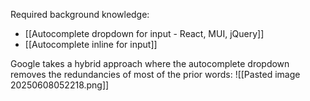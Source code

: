 Required background knowledge:
- [[Autocomplete dropdown for input - React, MUI, jQuery]]
- [[Autocomplete inline for input]]

Google takes a hybrid approach where the autocomplete dropdown removes the redundancies of most of the prior words:
![[Pasted image 20250608052218.png]]